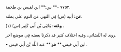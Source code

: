 ٧٧٥٢ -** س:** ابن لقيس بن طخفة.

**عن:** أبيه (س) فِي النهي عن النوم على بطنه.

**وعَنه:** يَحْيَى بْن أَبي كَثِير (س) (١) .

روى له النَّسَائي، وفيه اختلاف كثير قد ذكرنا بعضه فِي موضع آخر.

• ابن أَبي قيس،** هو:** عَبد اللَّه بْن أَبي قيس.